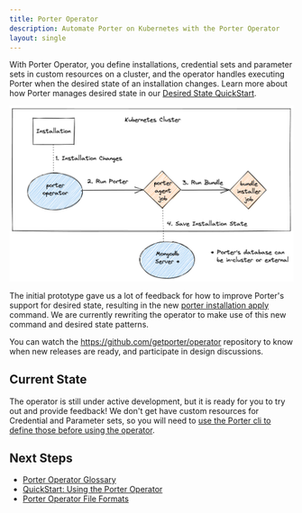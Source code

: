 ```yaml
---
title: Porter Operator
description: Automate Porter on Kubernetes with the Porter Operator
layout: single
---
```


With Porter Operator, you define installations, credential sets and parameter sets in custom resources on a cluster, and the operator handles executing Porter when the desired state of an installation changes.
Learn more about how Porter manages desired state in our [Desired State QuickStart].

![architectural diagram showing that an installation resource triggers the operator to run a porter agent job, which then runs the bundle, saving state in mongodb](operator.png)

The initial prototype gave us a lot of feedback for how to improve Porter's support for desired state, resulting in the new [porter installation apply] command.
We are currently rewriting the operator to make use of this new command and desired state patterns.

You can watch the https://github.com/getporter/operator repository to know when new releases are ready, and participate in design discussions.

## Current State

The operator is still under active development, but it is ready for you to try out and provide feedback!
We don't get have custom resources for Credential and Parameter sets, so you will need to [use the Porter cli to define those before using the operator][connect].

[connect]: https://github.com/getporter/operator/blob/main/CONTRIBUTING.md#connect-to-the-in-cluster-mongo-database

## Next Steps

* [Porter Operator Glossary](/operator/glossary/)
* [QuickStart: Using the Porter Operator](/operator/quickstart/)
* [Porter Operator File Formats](/operator/file-formats/)

[porter installation apply]: /cli/porter_installations_apply/
[Desired State QuickStart]: /quickstart/desired-state/
